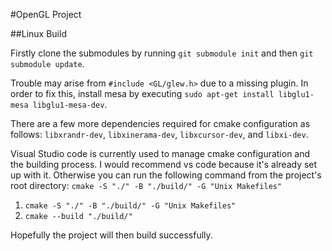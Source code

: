 #OpenGL Project

##Linux Build

Firstly clone the submodules by running `git submodule init` and then `git submodule update`.

Trouble may arise from `#include <GL/glew.h>` due to a missing plugin. In order to fix this, install mesa by executing `sudo apt-get install libglu1-mesa libglu1-mesa-dev`.

There are a few more dependencies required for cmake configuration as follows: `libxrandr-dev`, `libxinerama-dev`, `libxcursor-dev`, and `libxi-dev`.

Visual Studio code is currently used to manage cmake configuration and the building process. I would recommend vs code because it's already set up with it. Otherwise you can run the following command from the project's root directory: `cmake -S "./" -B "./build/" -G "Unix Makefiles"`

1. `cmake -S "./" -B "./build/" -G "Unix Makefiles"`
2. `cmake --build "./build/"`

Hopefully the project will then build successfully.
